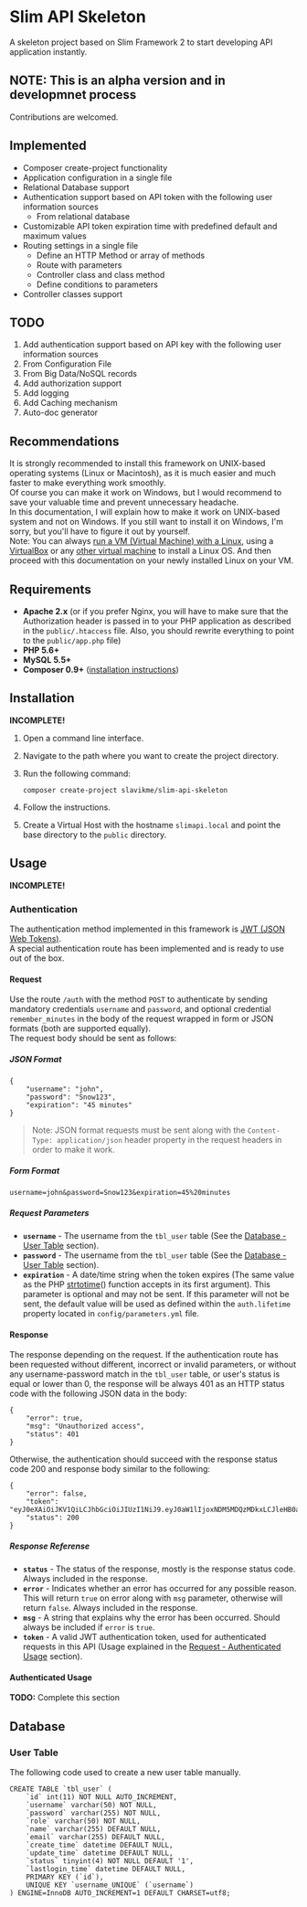 # Slim API Skeleton

A skeleton project based on Slim Framework 2 to start developing API application instantly.

## NOTE: This is an alpha version and in developmnet process
Contributions are welcomed.

## Implemented
 * Composer create-project functionality
 * Application configuration in a single file
 * Relational Database support
 * Authentication support based on API token with the following user information sources
   * From relational database
 * Customizable API token expiration time with predefined default and maximum values
 * Routing settings in a single file
   * Define an HTTP Method or array of methods
   * Route with parameters
   * Controller class and class method
   * Define conditions to parameters
 * Controller classes support
  
## TODO
 1. Add authentication support based on API key with the following user information sources
   1. From Configuration File
   2. From Big Data/NoSQL records
 2. Add authorization support
 3. Add logging
 4. Add Caching mechanism
 5. Auto-doc generator

## Recommendations
It is strongly recommended to install this framework on UNIX-based operating systems (Linux or Macintosh), as it is much easier and much faster to make everything work smoothly.  
Of course you can make it work on Windows, but I would recommend to save your valuable time and prevent unnecessary headache.  
In this documentation, I will explain how to make it work on UNIX-based system and not on Windows. If you still want to install it on Windows, I'm sorry, but you'll have to figure it out by yourself.  
Note: You can always [run a VM (Virtual Machine) with a Linux](http://www.howtogeek.com/196060/beginner-geek-how-to-create-and-use-virtual-machines/), using a [VirtualBox](https://www.virtualbox.org/) or any [other virtual machine](http://lifehacker.com/5714966/five-best-virtual-machine-applications) to install a Linux OS. And then proceed with this documentation on your newly installed Linux on your VM.

## Requirements
 * **Apache 2.x** (or if you prefer Nginx, you will have to make sure that the Authorization header is passed in to your PHP application as described in the `public/.htaccess` file. Also, you should rewrite everything to point to the `public/app.php` file)
 * **PHP 5.6+**
 * **MySQL 5.5+**
 * **Composer 0.9+** ([installation instructions](https://getcomposer.org/doc/00-intro.md))

## Installation
**INCOMPLETE!**

 1. Open a command line interface.
 2. Navigate to the path where you want to create the project directory.
 3. Run the following command:
     
        composer create-project slavikme/slim-api-skeleton
     
 4. Follow the instructions.
 5. Create a Virtual Host with the hostname `slimapi.local` and point the base directory to the `public` directory.

## Usage
**INCOMPLETE!**

### Authentication
The authentication method implemented in this framework is [JWT (JSON Web Tokens)](http://jwt.io/).  
A special authentication route has been implemented and is ready to use out of the box.

#### Request
Use the route `/auth` with the method `POST` to authenticate by sending mandatory credentials `username` and `password`, and optional credential `remember_minutes` in the body of the request wrapped in form or JSON formats (both are supported equally).  
The request body should be sent as follows:

##### JSON Format

    {
        "username": "john",
        "password": "Snow123",
        "expiration": "45 minutes"
    }
    
> Note: JSON format requests must be sent along with the `Content-Type: application/json` header property in the request headers in order to make it work.
    
##### Form Format

    username=john&password=Snow123&expiration=45%20minutes
    
##### Request Parameters
 * **`username`** - The username from the `tbl_user` table (See the [Database - User Table](#user-table) section).
 * **`password`** - The username from the `tbl_user` table (See the [Database - User Table](#user-table) section).
 * **`expiration`** - A date/time string when the token expires (The same value as the PHP [strtotime](http://php.net/manual/function.strtotime.php)() function accepts in its first argument). This parameter is optional and may not be sent. If this parameter will not be sent, the default value will be used as defined within the ``auth.lifetime`` property located in ``config/parameters.yml`` file.

#### Response
The response depending on the request.
If the authentication route has been requested without different, incorrect or invalid parameters, or without any username-password match in the `tbl_user` table, or user's status is equal or lower than 0, the response will be always 401 as an HTTP status code with the following JSON data in the body:

    {
        "error": true,
        "msg": "Unauthorized access",
        "status": 401
    }

Otherwise, the authentication should succeed with the response status code 200 and response body similar to the following: 

    {
        "error": false,
        "token": "eyJ0eXAiOiJKV1QiLCJhbGciOiJIUzI1NiJ9.eyJ0aW1lIjoxNDM5MDQzMDkxLCJleHB0aW1lIjogMTQzOTA0NDI5MSwidXNlciI6eyJpZCI6IjEiLCJ1c2VybmFtZSI6ImVhc3Rlci1lZ2ciLCJyb2xlIjoiQURNSU4iLCJuYW1lIjoiQ29uZ3JhdHMsIE5vdyBZb3UgVW5kZXJzdGFuZCBUaGUgSldUIFByb3RvY29sIiwiZW1haWwiOiJnb29kQGpvYi5jb20iLCJzdGF0dXMiOiIxIiwibGFzdGxvZ2luX3RpbWUiOiIyMDE1LTA4LTA2IDE3OjEwOjA0In19.4YHynX_j2mhXLWGgLTHTf6IgY5HwHBIzl8mUqQa8vUw",
        "status": 200
    }

##### Response Referense
 * **`status`** - The status of the response, mostly is the response status code. Always included in the response.
 * **`error`** - Indicates whether an error has occurred for any possible reason. This will return `true` on error along with `msg` parameter, otherwise will return `false`. Always included in the response.
 * **`msg`** - A string that explains why the error has been occurred. Should always be included if `error` is `true`.
 * **`token`** - A valid JWT authentication token, used for authenticated requests in this API (Usage explained in the [Request - Authenticated Usage](#authenticated-usage) section).

#### Authenticated Usage
**TODO:** Complete this section

## Database
### User Table
The following code used to create a new user table manually.  

    CREATE TABLE `tbl_user` (
        `id` int(11) NOT NULL AUTO_INCREMENT,
        `username` varchar(50) NOT NULL,
        `password` varchar(255) NOT NULL,
        `role` varchar(50) NOT NULL,
        `name` varchar(255) DEFAULT NULL,
        `email` varchar(255) DEFAULT NULL,
        `create_time` datetime DEFAULT NULL,
        `update_time` datetime DEFAULT NULL,
        `status` tinyint(4) NOT NULL DEFAULT '1',
        `lastlogin_time` datetime DEFAULT NULL,
        PRIMARY KEY (`id`),
        UNIQUE KEY `username_UNIQUE` (`username`)
    ) ENGINE=InnoDB AUTO_INCREMENT=1 DEFAULT CHARSET=utf8;
